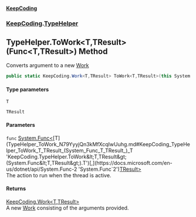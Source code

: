 #### [KeepCoding](index.md 'index')
### [KeepCoding](KeepCoding.md 'KeepCoding').[TypeHelper](TypeHelper.md 'KeepCoding.TypeHelper')
## TypeHelper.ToWork&lt;T,TResult&gt;(Func&lt;T,TResult&gt;) Method
Converts argument to a new [Work](Work.md 'KeepCoding.Work')
```csharp
public static KeepCoding.Work<T,TResult> ToWork<T,TResult>(this System.Func<T,TResult> func);
```
#### Type parameters
<a name='KeepCoding_TypeHelper_ToWork_T_TResult_(System_Func_T_TResult_)_T'></a>
`T`  
  
<a name='KeepCoding_TypeHelper_ToWork_T_TResult_(System_Func_T_TResult_)_TResult'></a>
`TResult`  
  
#### Parameters
<a name='KeepCoding_TypeHelper_ToWork_T_TResult_(System_Func_T_TResult_)_func'></a>
`func` [System.Func&lt;](https://docs.microsoft.com/en-us/dotnet/api/System.Func-2 'System.Func`2')[T](TypeHelper_ToWork_N79YyyjQn3kMfXcqIwUuhg.md#KeepCoding_TypeHelper_ToWork_T_TResult_(System_Func_T_TResult_)_T 'KeepCoding.TypeHelper.ToWork&lt;T,TResult&gt;(System.Func&lt;T,TResult&gt;).T')[,](https://docs.microsoft.com/en-us/dotnet/api/System.Func-2 'System.Func`2')[TResult](TypeHelper_ToWork_N79YyyjQn3kMfXcqIwUuhg.md#KeepCoding_TypeHelper_ToWork_T_TResult_(System_Func_T_TResult_)_TResult 'KeepCoding.TypeHelper.ToWork&lt;T,TResult&gt;(System.Func&lt;T,TResult&gt;).TResult')[&gt;](https://docs.microsoft.com/en-us/dotnet/api/System.Func-2 'System.Func`2')  
The action to run when the thread is active.
  
#### Returns
[KeepCoding.Work&lt;](Work_T_TResult_.md 'KeepCoding.Work&lt;T,TResult&gt;')[T](TypeHelper_ToWork_N79YyyjQn3kMfXcqIwUuhg.md#KeepCoding_TypeHelper_ToWork_T_TResult_(System_Func_T_TResult_)_T 'KeepCoding.TypeHelper.ToWork&lt;T,TResult&gt;(System.Func&lt;T,TResult&gt;).T')[,](Work_T_TResult_.md 'KeepCoding.Work&lt;T,TResult&gt;')[TResult](TypeHelper_ToWork_N79YyyjQn3kMfXcqIwUuhg.md#KeepCoding_TypeHelper_ToWork_T_TResult_(System_Func_T_TResult_)_TResult 'KeepCoding.TypeHelper.ToWork&lt;T,TResult&gt;(System.Func&lt;T,TResult&gt;).TResult')[&gt;](Work_T_TResult_.md 'KeepCoding.Work&lt;T,TResult&gt;')  
A new [Work](Work.md 'KeepCoding.Work') consisting of the arguments provided.
